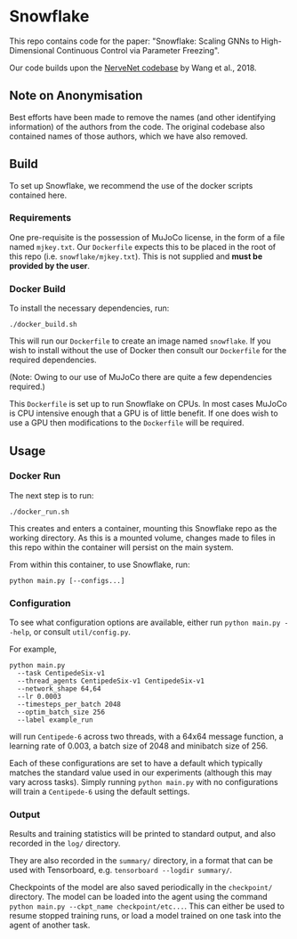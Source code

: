 # Snowflake

This repo contains code for the paper:
"Snowflake: Scaling GNNs to High-Dimensional Continuous Control via Parameter Freezing".

Our code builds upon the [NerveNet codebase](https://github.com/WilsonWangTHU/NerveNet)
by Wang et al., 2018.

## Note on Anonymisation

Best efforts have been made to remove the names
(and other identifying information) of the authors from the code.
The original codebase also contained names of those authors, which we have also removed.

## Build

To set up Snowflake, we recommend the use of the docker scripts contained here.

### Requirements

One pre-requisite is the possession of MuJoCo license,
in the form of a file named `mjkey.txt`.
Our `Dockerfile` expects this to be placed in the root of this repo
(i.e. `snowflake/mjkey.txt`).
This is not supplied and **must be provided by the user**.

### Docker Build

To install the necessary dependencies, run:
```
./docker_build.sh
```
This will run our `Dockerfile` to create an image named `snowflake`.
If you wish to install without the use of Docker then consult our `Dockerfile` for the required
dependencies.

(Note: Owing to our use of MuJoCo there are quite a few dependencies required.)

This `Dockerfile` is set up to run Snowflake on CPUs. In most cases MuJoCo is CPU intensive
enough that a GPU is of little benefit.
If one does wish to use a GPU then modifications to the `Dockerfile` will be required.

## Usage

### Docker Run

The next step is to run:
```
./docker_run.sh
```
This creates and enters a container, mounting this Snowflake repo as the working directory.
As this is a mounted volume, changes made to files in this repo within the container will
persist on the main system.

From within this container, to use Snowflake, run:
```
python main.py [--configs...]
```

### Configuration

To see what configuration options are available,
either run `python main.py --help`, or consult `util/config.py`.

For example,
```
python main.py
  --task CentipedeSix-v1
  --thread_agents CentipedeSix-v1 CentipedeSix-v1
  --network_shape 64,64
  --lr 0.0003
  --timesteps_per_batch 2048
  --optim_batch_size 256
  --label example_run
```
will run `Centipede-6` across two threads, with a 64x64 message function,
a learning rate of 0.003, a batch size of 2048 and minibatch size of 256.

Each of these configurations are set to have a default which typically matches
the standard value used in our experiments (although this may vary across tasks).
Simply running `python main.py` with no configurations will train a `Centipede-6`
using the default settings.

### Output

Results and training statistics will be printed to standard output, and also recorded in the
`log/` directory.

They are also recorded in the `summary/` directory, in a format that can be used with
Tensorboard, e.g. `tensorboard --logdir summary/`.

Checkpoints of the model are also saved periodically in the `checkpoint/` directory.
The model can be loaded into the agent using the command
`python main.py --ckpt_name checkpoint/etc...`.
This can either be used to resume stopped training runs, or load a model trained on one
task into the agent of another task.